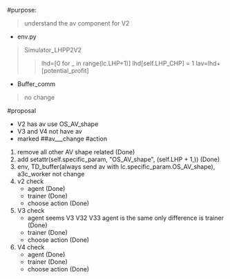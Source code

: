 #purpose:
> understand the av component for V2


* env.py
> Simulator_LHPP2V2 
> > lhd=[0 for _ in range(lc.LHP+1)]
> > lhd[self.LHP_CHP] = 1 
> > lav=lhd+[potential_profit]

* Buffer_comm
> no change

#proposal
* V2 has av use OS_AV_shape
* V3 and V4 not have av
* marked ##av___change
#action 
1. remove all other AV shape related (Done)
2. add setattr(self.specific_param, "OS_AV_shape", (self.LHP + 1,)) (Done)
3. env, TD_buffer(always send av with lc.specific_param.OS_AV_shape), a3c_worker not change
4. v2 check 
    * agent  (Done)
    * trainer (Done)
    * choose action (Done) 
5. V3 check
    * agent  seems V3 V32 V33 agent is the same only difference is trainer (Done)
    * trainer (Done)
    * choose action (Done)
6. V4 check
    * agent (Done)
    * trainer (Done)
    * choose action (Done)
    



